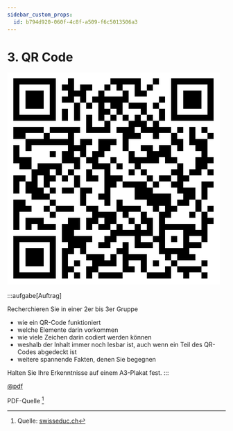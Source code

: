 ```yaml
---
sidebar_custom_props:
  id: b794d920-060f-4c8f-a509-f6c5013506a3
---
```


# 3. QR Code


![Was enthält der QR-Code? 🏴‍☠️☠️𝜋](images/qr-code/piraten.svg)

:::aufgabe[Auftrag]
<Answer type="state" webKey="f0b3f963-e7cd-455a-9b9f-9b8d2b5c2ac3" />

Recherchieren Sie in einer 2er bis 3er Gruppe
- wie ein QR-Code funktioniert
- welche Elemente darin vorkommen
- wie viele Zeichen darin codiert werden können
- weshalb der Inhalt immer noch lesbar ist, auch wenn ein Teil des QR-Codes abgedeckt ist
- weitere spannende Fakten, denen Sie begegnen

Halten Sie Ihre Erkenntnisse auf einem A3-Plakat fest.
:::


[@pdf](images/qr-code/qr-script.pdf)

PDF-Quelle [^1]

[^1]: Quelle: [swisseduc.ch](https://www.swisseduc.ch/informatik/theoretische_informatik/qr_codes/docs/unterlagen_lernende.pdf)
